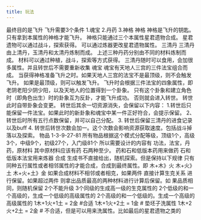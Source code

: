```yaml
---
title: 玩法
---
```



最终目的是飞升
飞升需要3个条件
1.魂宝
2.丹药
3.神格
神格
神格是飞升的钥匙。只有拿到本属性的神格才能飞升。
神格只能通过三个本属性星君遗物合成。
星君遗物可以通过战斗，探索获得。
可以通过炼器更改星君遗物属性。
三清丹
三清丹由上清丹，玉清丹和太清丹炼制而成。
上述三种丹药分别由不同的材料炼制而成。
材料可以通过种植，战斗，探索等方式获得。
三清丹随时可以食用，会加很多属性。并且转世后不需要重新收集
魂宝
魂宝有天地人三宫的三件法宝组合而成。
当获得神格准备飞升之时。如果天地人三宫的法宝不是最顶级，则不会触发飞升。
如果是最顶级，则可以触发飞升。
飞升时会根据三件法宝的四象属性，即老阴老阳少阴少阳，以及天地人的位置得到一个卦象。
只有这个卦象和建立角色时（即角色出生）时的卦象互为反卦，才能飞升成功。
否则就会进入转世。
转世
此时自带卦象会变更。
转世后其余一切资源消失，会保留以下内容：
1.转世后只能保留一件法宝。如果此时的新卦象和魂宝中某一件正好符合，会提示保留。
2、转世后时所有五行点数保留，并可以自己分配。
3. 转世后保留三清丹的进食记录以及buff
4. 转世后转世次数会加一。这个次数会影响资源获取速度。包括战斗掉落以及探索。
物品
1-3-9-27-81
所有物品根据这个模式分配等级，顶级1个，高级3个，中级9个，初级27个，入门级81个
所以需要设计的内容有 功法，法宝，丹药，原材料
其中原材料应该有药 石两种至少。 药和石和低版本药用来做药 石和低版本法宝用来炼器
合成
生成书不直接给出，随机探索。但是保持以下规律
只有同种五行属性或者相邻属性的才能合成，合成到最终属性。即 木+木》火  木+火》土 木+火+土》金
如果合成材料不相邻或者相克，如果两件 直接计算生克关系 进行保留。如果超过两件 则拿出品质最高的两种材料进行计算后保留。如 果品质相同，则随机保留
2个不能升级
3个同级的生成高一级的生克属性的
2个低级的和一个高级的，生成一个低级的高级属性的
2个高级的和一个低级的。生成一个高级的高级属性的
1木+1火+1土 = 2金 #合适
1木+1火+2土 = 1金 # 垫坯子洗属性
1木+2火+2土 = 2金 # 不合适，但是可以用来洗属性。比如最后的星君遗物之类的
